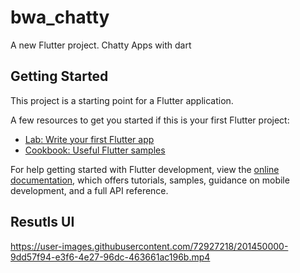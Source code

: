 # bwa_chatty

A new Flutter project.
Chatty Apps with dart

## Getting Started

This project is a starting point for a Flutter application.

A few resources to get you started if this is your first Flutter project:

- [Lab: Write your first Flutter app](https://docs.flutter.dev/get-started/codelab)
- [Cookbook: Useful Flutter samples](https://docs.flutter.dev/cookbook)

For help getting started with Flutter development, view the
[online documentation](https://docs.flutter.dev/), which offers tutorials,
samples, guidance on mobile development, and a full API reference.

## Resutls UI
https://user-images.githubusercontent.com/72927218/201450000-9dd57f94-e3f6-4e27-96dc-463661ac196b.mp4

